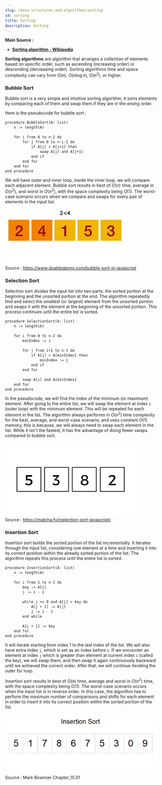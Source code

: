 ```yaml
---
slug: /data-structures-and-algorithms/sorting
id: sorting
title: Sorting
description: Sorting
---
```


**Main Source :**

- **[Sorting algorithm - Wikipedia](https://en.wikipedia.org/wiki/Sorting_algorithm)**

**Sorting algorithms** are algorithm that arranges a collection of elements based on specific order, such as ascending (increasing order) or descending (decreasing order). Sorting algorithms time and space complexity can vary from $O(n)$, $O(n \log n)$, $O(n^2)$, or higher.

### Bubble Sort

Bubble sort is a very simple and intuitive sorting algorithm, it sorts elements by comparing each of them and swap them if they are in the wrong order.

Here is the pseudocode for bubble sort :

```
procedure BubbleSort(A: list)
    n := length(A)

    for i from 0 to n-2 do
        for j from 0 to n-i-2 do
            if A[j] > A[j+1] then
                swap A[j] and A[j+1]
            end if
        end for
    end for
end procedure
```

We will have outer and inner loop, inside the inner loop, we will compare each adjacent element. Bubble sort results in best of $O(n)$ time, average in $O(n^2)$, and worst in $O(n^2)$, with the space complexity being $O(1)$. The worst-case scenario occurs when we compare and swaps for every pair of elements in the input list.

![Bubble sort](./bubble-sort.gif)  
Source : https://www.doabledanny.com/bubble-sort-in-javascript

### Selection Sort

Selection sort divides the input list into two parts: the sorted portion at the beginning and the unsorted portion at the end. The algorithm repeatedly find and select the smallest (or largest) element from the unsorted portion and swaps it with the element at the beginning of the unsorted portion. This process continues until the entire list is sorted.

```
procedure SelectionSort(A: list)
    n := length(A)

    for i from 0 to n-2 do
        minIndex := i

        for j from i+1 to n-1 do
            if A[j] < A[minIndex] then
                minIndex := j
            end if
        end for

        swap A[i] and A[minIndex]
    end for
end procedure
```

In the pseudocode, we will find the index of the minimum (or maximum) element. After going to the entire list, we will swap the element at index `i` (outer loop) with the minimum element. This will be repeated for each element in the list. The algorithm always performs in $O(n^2)$ time complexity for the best, average, and worst-case scenario, and uses constant $O(1)$ memory, this is because, we will always need to swap each element in the list. While it isn't the fastest, it has the advantage of doing fewer swaps compared to bubble sort.

![Selection sort](./selection-sort.gif)  
Source : https://matcha.fyi/selection-sort-javascript/

### Insertion Sort

Insertion sort builds the sorted portion of the list incrementally. It iterates through the input list, considering one element at a time and inserting it into its correct position within the already sorted portion of the list. The algorithm repeats this process until the entire list is sorted.

```
procedure InsertionSort(A: list)
    n := length(A)

    for i from 1 to n-1 do
        key := A[i]
        j := i - 1

        while j >= 0 and A[j] > key do
            A[j + 1] := A[j]
            j := j - 1
        end while

        A[j + 1] := key
    end for
end procedure
```

It will iterate starting from index 1 to the last index of the list. We will also have extra index `j`, which is set as an index before `i`. If we encounter an element at index `j` which is greater than element at current index `i` (called the key), we will swap them, and then swap it again continuously backward until we achieved the correct order. After that, we will continue iterating the outer for loop.

Insertion sort results in best of $O(n)$ time, average and worst in $O(n^2)$ time, with the space complexity being $O(1)$. The worst-case scenario occurs when the input list is in reverse order. In this case, the algorithm has to perform the maximum number of comparisons and shifts for each element in order to insert it into its correct position within the sorted portion of the list.

![Insertion sort](./insertion-sort.gif)  
Source : Mark Bowman Chapter_15.01
